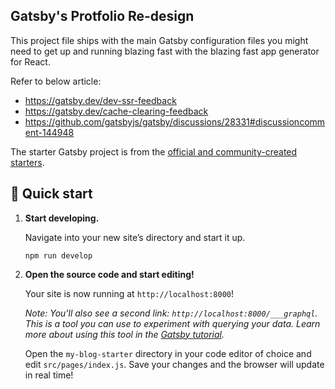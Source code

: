## Gatsby's Protfolio Re-design

This project file ships with the main Gatsby configuration files you might need
to get up and running blazing fast with the blazing fast app generator for
React.

Refer to below article:

- https://gatsby.dev/dev-ssr-feedback
- https://gatsby.dev/cache-clearing-feedback
- https://github.com/gatsbyjs/gatsby/discussions/28331#discussioncomment-144948

The starter Gatsby project is from the
[official and community-created starters](https://www.gatsbyjs.com/docs/gatsby-starters).

## 🚀 Quick start

1.  **Start developing.**

    Navigate into your new site’s directory and start it up.

    ```shell
    npm run develop
    ```

2.  **Open the source code and start editing!**

    Your site is now running at `http://localhost:8000`!

    _Note: You'll also see a second link: _`http://localhost:8000/___graphql`_.
    This is a tool you can use to experiment with querying your data. Learn more
    about using this tool in the
    [Gatsby tutorial](https://www.gatsbyjs.com/tutorial/part-five/#introducing-graphiql)._

    Open the `my-blog-starter` directory in your code editor of choice and edit
    `src/pages/index.js`. Save your changes and the browser will update in real
    time!
